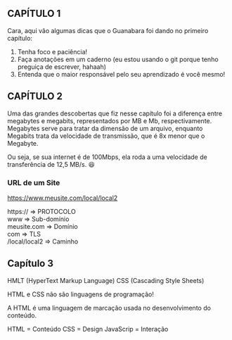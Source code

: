 ## CAPÍTULO 1

Cara, aqui vão algumas dicas que o Guanabara foi dando no primeiro capítulo:

1. Tenha foco e paciência!
2. Faça anotações em um caderno (eu estou usando o git porque tenho preguiça de escrever, hahaah)
3. Entenda que o maior responsável pelo seu aprendizado é você mesmo!

## CAPÍTULO 2

Uma das grandes descobertas que fiz nesse capítulo foi a diferença entre megabytes e megabits, representados por MB e Mb, respectivamente. Megabytes serve para tratar da dimensão de um arquivo, enquanto Megabits trata da velocidade de transmissão, que é 8x menor que o Megabyte.

Ou seja, se sua internet é de 100Mbps, ela roda a uma velocidade de transferência de 12,5 MB/s. 😆

### URL de um Site

https://www.meusite.com/local/local2

https:// => PROTOCOLO
<br>
www => Sub-domínio
<br>
meusite.com => Domínio
<br>
com => TLS
<br>
/local/local2 => Caminho

## Capítulo 3

HMLT (HyperText Markup Language)
CSS (Cascading Style Sheets)

HTML e CSS não são linguagens de programação!

A HTML é uma linguagem de marcação usada no desenvolvimento do conteúdo.

HTML = Conteúdo
CSS = Design
JavaScrip = Interação

